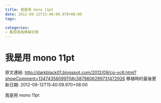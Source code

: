 ```yaml
---
title: 我是用 mono 11pt
date: 2012-09-12T15:40:09.970+08:00
tags: 

categories:
- 舊部落格移植文章
---
```


# 我是用 mono 11pt

原文連結: http://darkblack01.blogspot.com/2012/09/cp-vc6.html?showComment=1347435609970#c5879806299731472926
移植時的最後更新日期: 2012-09-12T15:40:09.970+08:00

我是用 mono 11pt
